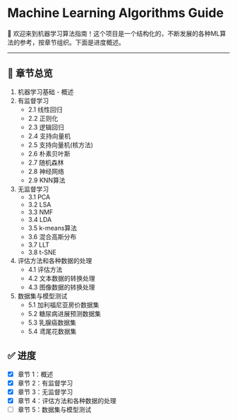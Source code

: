 # Machine Learning Algorithms Guide

🧠 欢迎来到机器学习算法指南！这个项目是一个结构化的，不断发展的各种ML算法的参考，按章节组织。下面是进度概述。

---

## 📖 章节总览

1. 机器学习基础 - 概述
2. 有监督学习
   - 2.1 线性回归
   - 2.2 正则化
   - 2.3 逻辑回归
   - 2.4 支持向量机
   - 2.5 支持向量机(核方法)
   - 2.6 朴素贝叶斯
   - 2.7 随机森林
   - 2.8 神经网络
   - 2.9 KNN算法
3. 无监督学习
   - 3.1 PCA
   - 3.2 LSA
   - 3.3 NMF
   - 3.4 LDA
   - 3.5 k-means算法
   - 3.6 混合高斯分布
   - 3.7 LLT
   - 3.8 t-SNE
4. 评估方法和各种数据的处理
   - 4.1 评估方法
   - 4.2 文本数据的转换处理
   - 4.3 图像数据的转换处理
5. 数据集与模型测试
   - 5.1 加利福尼亚房价数据集
   - 5.2 糖尿病进展预测数据集
   - 5.3 乳腺癌数据集
   - 5.4 鸢尾花数据集

## ✅ 进度

- [x] 章节 1：概述
- [x] 章节 2：有监督学习
- [x] 章节 3：无监督学习
- [x] 章节 4：评估方法和各种数据的处理
- [ ] 章节 5：数据集与模型测试